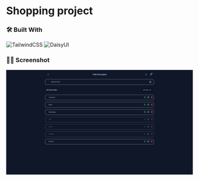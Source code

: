 # Shopping project

### 🛠️ Built With

![TailwindCSS](https://img.shields.io/badge/tailwindcss-%2338B2AC.svg?style=for-the-badge&logo=tailwind-css&logoColor=white)
![DaisyUI](https://img.shields.io/badge/daisyui-5A0EF8?style=for-the-badge&logo=daisyui&logoColor=white)

### 🧑‍🚀 Screenshot

![screenshot](https://github.com/amirhosseinbanaei/Todolist/blob/main/screen.png)
